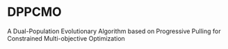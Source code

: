 # DPPCMO
A Dual-Population Evolutionary Algorithm based on Progressive Pulling for Constrained Multi-objective Optimization
